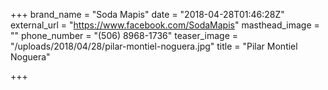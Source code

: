 +++
brand_name = "Soda Mapis"
date = "2018-04-28T01:46:28Z"
external_url = "https://www.facebook.com/SodaMapis"
masthead_image = ""
phone_number = "(506) 8968-1736"
teaser_image = "/uploads/2018/04/28/pilar-montiel-noguera.jpg"
title = "Pilar Montiel Noguera"

+++
